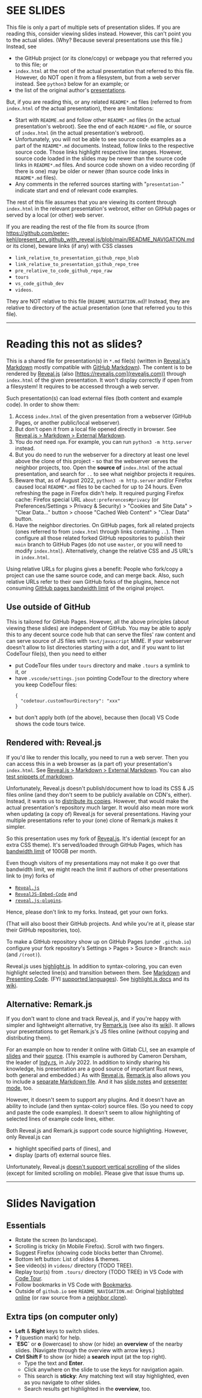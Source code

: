 <!-- .slide: data-visibility="hidden" -->

# SEE SLIDES

This file is only a part of multiple sets of presentation slides. If you are reading this, consider
viewing slides instead. However, this can't point you to the actual slides. (Why? Because several
presentations use this file.) Instead, see

- the GitHub project (or its clone/copy) or webpage you that referred you to this file; or
- `index.html` at the root of the actual presentation that referred to this file. However, do NOT
  open it from a filesystem, but from a web server instead. See `python3` below for an example; or
- the list of the original author's
  [presentations](https://github.com/peter-kehl/peter-kehl/blob/main/README.md).

But, if you are reading this, or any related `README*.md` files (referred to from `index.html` of
the actual presentation), there are limitations:

- Start with `README.md` and follow other `README*.md` files (in the actual presentation's webroot).
  See the end of each `README*.md` file, or source of `index.html` (in the actual presentation's
  webroot).
- Unfortunately, you will not be able to see source code examples as a part of the `README*.md`
  documents. Instead, follow links to the respective source code. Those links highlight respective
  line ranges. However, source code loaded in the slides may be newer than the source code links in
  `README*.md` files. And source code shown on a video recording (if there is one) may be older or
  newer (than source code links in `README*.md` files).
- Any comments in the referred sources starting with "`presentation-`" indicate start and end of
  relevant code examples.

The rest of this file assumes that you are viewing its content through `index.html` in the relevant
presentation's webroot, either on GitHub pages or served by a local (or other) web server.

If you are reading the rest of the file from its source (from
<https://github.com/peter-kehl/present_on_github_with_reveal.js/blob/main/README_NAVIGATION.md> or
its clone), beware links (if any) with CSS classes

- `link_relative_to_presentation_github_repo_blob`
- `link_relative_to_presentation_github_repo_tree`
- `pre_relative_to_code_github_repo_raw`
- `tours`
- `vs_code_github_dev`
- `videos`.

They are NOT relative to this file (`README_NAVIGATION.md`)! Instead, they are relative to directory
of the actual presentation (one that referred you to this file).

---

<!-- .slide: data-visibility="hidden" -->
# Reading this not as slides?

This is a shared file for presentation(s) in `*.md` file(s) (written in [Reveal.js's
Markdown](https://revealjs.com/markdown) mostly compatible with [GitHub
Markdown](https://github.github.com/gfm/)). The content is to be rendered by
[Reveal.js](https://github.com/hakimel/reveal.js) (also [https://revealjs.com](revealjs.com))
through `index.html` of the given presentation. It won't display correctly if open from a
filesystem! It requires to be accessed through a web server.

Such presentation(s) can load external files (both content and example code). In order to show them:

 1. Access `index.html` of the given presentation from a webserver (GitHub Pages, or another
    public/local webserver).
 2. But don't open it from a local file opened directly in browser. See [Reveal.js > Markdown >
    External Markdown](https://revealjs.com/markdown/#external-markdown).
 3. You do _not_ need `npm`. For example, you can run `python3 -m http.server` instead.
 4. But you do need to run the webserver for a directory at least one level above the clone of this
    project - so that the webserver serves the neighbor projects, too. Open the **source of**
    `index.html` of the actual presentation, and search for `..` to see what neighbor projects it
    requires.
 5. Beware that, as of August 2022, `python3 -m http.server` and/or Firefox caused local
    `README*.md` files to be cached for up to 24 hours. Even refreshing the page in Firefox didn't
    help. It required purging Firefox cache: Firefox special URL `about:preferences#privacy` (or
    Preferences/Settings > Privacy & Security) > "Cookies and Site Data" > "Clear Data..." button >
    choose "Cached Web Content" > "Clear Data" button.
 6. Have the neighbor directories. On GitHub pages, fork all related projects (ones referred to from
    `index.html` through links containing `..`). Then configure all those related forked GitHub
    repositories to publish their `main` branch to GitHub Pages (do not use `master`, or you will
    need to modify `index.html`). Alternatively, change the relative CSS and JS URL's in
    `index.html`.

Using relative URLs for plugins gives a benefit: People who fork/copy a project can use the same
source code, and can merge back. Also, such relative URLs refer to their own GitHub forks of the
plugins, hence not consuming [GitHub pages bandwidth
limit](https://docs.github.com/en/pages/getting-started-with-github-pages/about-github-pages#usage-limits)
of the original project.

## Use outside of GitHub

This is tailored for GitHub Pages. However, all the above principles (about viewing these slides)
are independent of GitHub. You may be able to apply this to any decent source code hub that can
serve the files' raw content and can serve source of JS files with `text/javascript` MIME. If your
webserver doesn't allow to list directories starting with a dot, and if you want to list CodeTour
file(s), then you need to either

- put CodeTour files under `tours` directory and make `.tours` a symlink to it, or
- have `.vscode/settings.json` pointing CodeTour to the directory where you keep CodeTour files:
  <!-- markdownlint-disable MD040 -->
  ```
  {
    "codetour.customTourDirectory": "xxx"
  }
  ```
  <!-- markdownlint-enable MD040 -->
- but don't apply both (of the above), because then (local) VS Code shows the code tours twice.

## Rendered with: Reveal.js

If you'd like to render this locally, you need to run a web server. Then you can access this in a
web browser as (a part of) your presentation's `index.html`. See [Reveal.js > Markdown > External
Markdown](https://revealjs.com/markdown/#external-markdown). You can also [test snippets of
markdown](https://marked.js.org/demo).

Unfortunately, Reveal.js doesn't publish/document how to load its CSS & JS files online (and they
don't seem to be publicly available on CDN's, either). Instead, it wants us to [distribute its
copies](https://revealjs.com/installation). However, that would make the actual presentation's
repository much larger. It would also mean more work when updating (a copy of) Reveal.js for several
presentations. Having your multiple presentations refer to your (one) clone of Remark.js makes it
simpler.

So this presentation uses my fork of [Reveal.js](https://github.com/hakimel/reveal.js). It's
idential (except for an extra CSS theme). It's served/loaded through GitHub Pages, which has
[bandwidth
limit](https://docs.github.com/en/pages/getting-started-with-github-pages/about-github-pages#usage-limits)
of 100GB per month.

Even though visitors of my presentations may not make it go over that bandwidth limit, we might
reach the limit if authors of other presentations link to (my) forks of

- [`Reveal.js`](https://github.com/hakimel/reveal.js/)
- [`RevealJS-Embed-Code`](https://github.com/befocken/revealjs-embed-code/) and
- [`reveal.js-plugins`](https://github.com/rajgoel/reveal.js-plugins).

Hence, please don't link to my forks. Instead, get your own forks.

(That will also boost their GitHub projects. And while you're at it, please star their GitHub
repositories, too).

To make a GitHub repository show up on GitHub Pages (under `.github.io`) configure your fork
repository's Settings > Pages > Source > Branch: `main` (and `/(root)`).

Reveal.js uses [highlight.js](https://highlightjs.org/usage). In addition to syntax-coloring, you
can even highlight selected line(s) and transition between them. See
[Markdown](https://revealjs.com/markdown) and [Presenting Code](https://revealjs.com/code). (FYI
[supported languages](https://highlightjs.readthedocs.io/en/latest/supported-languages.html)). See
[highlight.js docs](https://highlightjs.readthedocs.io/en/latest) and its
[wiki](https://github.com/highlightjs/highlight.js/wiki).

## Alternative: Remark.js

If you don't want to clone and track Reveal.js, and if you're happy with simpler and lightweight
alternative, try [Remark.js](https://remarkjs.com) (see also its
[wiki](https://github.com/gnab/remark/wiki)). It allows your presentations to get Remark.js's JS
files online (without copying and distributing them).

For an example on how to render it online with Gitlab CLI, see an example of
[slides](https://gitlab.com/indyrs/july2022) and their
[source](https://gitlab.com/indyrs/july2022/-/blob/main/index.html). (This example is authored by
Cameron Dersham, the leader of [Indy.rs](https://indy.rs), in July 2022. In addition to kindly
sharing his knowledge, his presentation are a good source of important Rust news, both general and
embedded.) As with [Reveal.js](revealjs.com), [Remark.js](https://remarkjs.com) also allows you to
include a [separate Markdown file](https://github.com/gnab/remark/wiki#external-markdown=). And it
has [slide notes](https://github.com/gnab/remark/wiki/Markdown#slide-notes=) and [presenter
mode](https://github.com/gnab/remark/wiki#getting-started=), too.

However, it doesn't seem to support any plugins. And it doesn't have an ability to include (and then
syntax-color) source files. (So you need to copy and paste the code examples). It doesn't seem to
allow highlighting of selected lines of example code lines, either.

Both Reveal.js and Remark.js support code source highlighting. However, only Reveal.js can

- highlight specified parts of (lines), and
- display (parts of) external source files.

Unfortunately, Reveal.js [doesn't support vertical
scrolling](https://github.com/hakimel/reveal.js/issues/118) of the slides (except for limited
scrolling on mobile). Please give that issue thums up.

---

# Slides Navigation

<!-- Can't apply https://revealjs.com/markdown/#element-attributes like .element: class="..."
     to list items. That doesn't add the class to the whole list item, but it adds the class only to
     an auto-generated paragraph in that list item.
     Having a whole list inside a <span class="only_on_mobile">...</span> doesn't work either
     (Reveal.js then doesn't generate an HTML list).
     Yet another try: We can't write <ol class="..."> and </ol> as raw HTML and have the list items
     entered in Markdown - they don't get transformed to HTML.
     Hence, we write raw HTML. For that we disable
     https://github.com/DavidAnson/vscode-markdownlint > MD033.
-->
<!-- markdownlint-disable MD033 -->
<h2 class="only_on_computer">Essentials</h1>
<ul>
   <li class="only_on_portrait only_on_mobile">Rotate the screen (to landscape).</li>
   <li class="only_in_firefox_list_item only_on_mobile">Scrolling is tricky (in Mobile Firefox). Scroll with two fingers.
   </li>
   <li class="only_in_chrome">Suggest Firefox (showing code blocks better than Chrome).</li>
   <li>Bottom left button: List of slides & themes.</li>
   <!-- TODO vscode.dev & github.dev links -->
   <li class="videos">See video(s) in <code>videos/</code> directory (TODO TREE).
   <li class="tours">Replay tour(s) from <code>.tours/</code> directory (TODO TREE) in VS Code with
      <a href="README_CODETOUR.md">Code Tour</a>.
   </li>
   <li class="bookmarks">Follow bookmarks in VS Code with
      <a href="https://marketplace.visualstudio.com/items?itemName=alefragnani.Bookmarks">
          Bookmarks</a>.</li>
   </li>
   <li class="hide_on_github_pages">Outside of <code>github.io</code> see <code>README_NAVIGATION.md</code>: Original <a href="https://github.com/peter-kehl/present_on_github_with_reveal.js/blob/main/README_NAVIGATION.md">highlighted online</a> (or raw source from a <a href="../present_on_github_with_reveal.js/README_NAVIGATION.md">neighbor clone</a>)</span>.
   </li>
</ul>
<h2 class="only_on_computer">Extra tips (on computer only)</h1>
<ul class="only_on_computer">
   <li><strong>Left</strong> & <strong>Right</strong> keys to switch slides.</li>
   <li><strong>?</strong> (question mark) for help.</li>
   <li><strong>`ESC`</strong> or <strong>o</strong> (lowercase) to show (or hide) an
       <strong>overview</strong> of the nearby slides. (Navigate through the overview with arrow
       keys.)</li>
   <li><strong>Ctrl Shift F</strong> to show (or hide) a <strong>search</strong> input
       (at the top right).
       <ul>
           <li>Type the text and <strong>Enter</strong>.</li>
           <li>Click anywhere on the slide to use the keys for navigation again.</li>
           <li>This search is <strong>sticky</strong>: Any matching text will stay highlighted,
               even as you navigate to other slides.</li>
           <li>Search results get highlighted in the <strong>overview</strong>, too.</li>
       </ul>
   </li>
</ul>
<!-- markdownlint-enable MD033 -->
